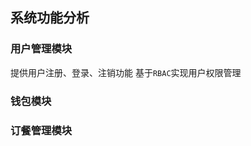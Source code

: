 ## 系统功能分析
### 用户管理模块
提供用户注册、登录、注销功能
基于`RBAC`实现用户权限管理
### 钱包模块
### 订餐管理模块

<!--stackedit_data:
eyJoaXN0b3J5IjpbOTQwNTI2NTczLC01NTczNjM1OV19
-->